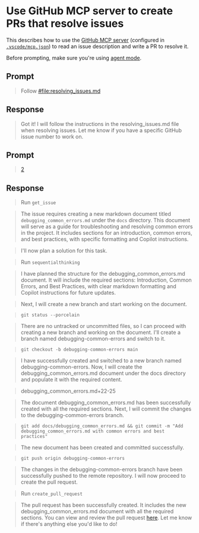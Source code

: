 # Use GitHub MCP server to create PRs that resolve issues

This describes how to use the [GitHub MCP server](https://github.com/github/github-mcp-server) (configured in [`.vscode/mcp.json`](/.vscode/mcp.json)) to read an issue description and write a PR to resolve it.

Before prompting, make sure you're using [agent mode](https://code.visualstudio.com/docs/copilot/chat/chat-agent-mode).

## Prompt

> Follow [#file:resolving_issues.md](/docs/resolving_issues.md)

## Response

> Got it! I will follow the instructions in the resolving_issues.md file when resolving issues. Let me know if you have a specific GitHub issue number to work on.

## Prompt

> [2](https://github.com/chrisjaure/copilot-prompt-engineering/issues/2)

## Response

> Run `get_issue`

> The issue requires creating a new markdown document titled `debugging_common_errors.md` under the `docs` directory. This document will serve as a guide for troubleshooting and resolving common errors in the project. It includes sections for an introduction, common errors, and best practices, with specific formatting and Copilot instructions.

> I'll now plan a solution for this task.

> Run `sequentialthinking`

> I have planned the structure for the debugging_common_errors.md document. It will include the required sections: Introduction, Common Errors, and Best Practices, with clear markdown formatting and Copilot instructions for future updates.

> Next, I will create a new branch and start working on the document.

> `git status --porcelain`

> There are no untracked or uncommitted files, so I can proceed with creating a new branch and working on the document. I'll create a branch named debugging-common-errors and switch to it.

> `git checkout -b debugging-common-errors main`

> I have successfully created and switched to a new branch named debugging-common-errors. Now, I will create the debugging_common_errors.md document under the docs directory and populate it with the required content.

> debugging_common_errors.md+22-25

> The document debugging_common_errors.md has been successfully created with all the required sections. Next, I will commit the changes to the debugging-common-errors branch.

> `git add docs/debugging_common_errors.md && git commit -m "Add debugging_common_errors.md with common errors and best practices"`

> The new document has been created and committed successfully.

> `git push origin debugging-common-errors`

> The changes in the debugging-common-errors branch have been successfully pushed to the remote repository. I will now proceed to create the pull request.

> Run `create_pull_request`

> The pull request has been successfully created. It includes the new debugging_common_errors.md document with all the required sections. You can view and review the pull request [here](https://github.com/chrisjaure/copilot-prompt-engineering/pull/3). Let me know if there's anything else you'd like to do!